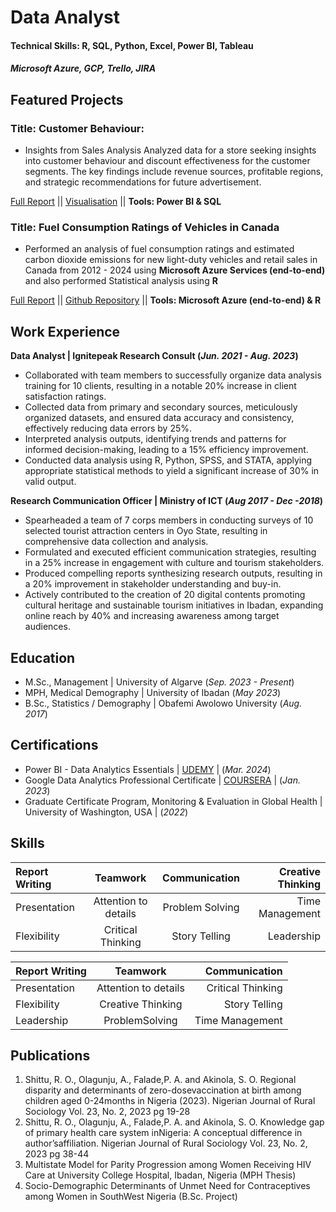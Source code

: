 # Data Analyst

#### Technical Skills: R, SQL, Python, Excel, Power BI, Tableau
##### Microsoft Azure, GCP, Trello, JIRA

## Featured Projects

### Title: Customer Behaviour:
- Insights from Sales Analysis Analyzed data for a store seeking insights into customer behaviour and discount effectiveness for the customer segments. The key findings include revenue sources, profitable regions, and strategic recommendations for future advertisement.

[Full Report](https://docs.google.com/document/d/19KGJD430R9ZfOr-9iOIwJzqgr-bXrAY-jFpXhsIaNjs/edit?usp=sharing)   || 
 [Visualisation](https://maheonline-my.sharepoint.com/:u:/g/personal/22154090159_manipalacademyonline_edu_in/EbNO9lP4syBBtmjj1k6eA6QBLqfjcutgrrDw6VZplBMufQ?e=rTbuAQ)  || **Tools: Power BI & SQL** 

### Title: Fuel Consumption Ratings of Vehicles in Canada
- Performed an analysis of fuel consumption ratings and estimated carbon dioxide emissions for new light-duty vehicles and retail sales in Canada from 2012 - 2024 using **Microsoft Azure Services (end-to-end)** and also performed Statistical analysis using **R**

[Full Report](https://docs.google.com/document/d/1NSED2ug7WzEoFSCcZpv9e8HAyx9fPu-YVogkC6RBynA/edit?usp=sharing)
  ||  [Github Repository](https://github.com/olagunjuahmed/fuel_consumption_ratings)  ||  **Tools: Microsoft Azure (end-to-end) & R** 

## Work Experience
**Data Analyst | Ignitepeak Research Consult   (_Jun. 2021 - Aug. 2023_)**

- Collaborated with team members to successfully organize data analysis training for 10 clients, resulting in a notable
20% increase in client satisfaction ratings.
- Collected data from primary and secondary sources, meticulously organized datasets, and ensured data accuracy and
consistency, effectively reducing data errors by 25%.
- Interpreted analysis outputs, identifying trends and patterns for informed decision-making, leading to a 15% efficiency
improvement.
- Conducted data analysis using R, Python, SPSS, and STATA, applying appropriate statistical methods to yield a
significant increase of 30% in valid output.

**Research Communication Officer | Ministry of ICT (_Aug 2017 - Dec -2018_)**

- Spearheaded a team of 7 corps members in conducting surveys of 10 selected tourist attraction centers in Oyo State,
resulting in comprehensive data collection and analysis.
- Formulated and executed efficient communication strategies, resulting in a 25% increase in engagement with culture
and tourism stakeholders.
- Produced compelling reports synthesizing research outputs, resulting in a 20% improvement in stakeholder
understanding and buy-in.
- Actively contributed to the creation of 20 digital contents promoting cultural heritage and sustainable tourism
initiatives in Ibadan, expanding online reach by 40% and increasing awareness among target audiences.

## Education

- M.Sc., Management | University of Algarve (_Sep. 2023 - Present_)
- MPH, Medical Demography | University of Ibadan (_May 2023_)
- B.Sc., Statistics / Demography  | Obafemi Awolowo University (_Aug. 2017_)

## Certifications
- Power BI - Data Analytics Essentials | [UDEMY](https://www.udemy.com/certificate/UC-6cfcdc3f-f259-468c-aaf2-f5e532a82a02/) | (_Mar. 2024_)
- Google Data Analytics Professional Certificate | [COURSERA](https://coursera.org/share/6386f3169f7b59dd4cde1454b0c326ff) | (_Jan. 2023_)
- Graduate Certificate Program, Monitoring & Evaluation in Global Health | University of Washington, USA | (_2022_)

## Skills
| Report Writing | Teamwork | Communication | Creative Thinking    |
| :---         |     :---:  |     :---:   |              ---:      |
| Presentation  | Attention to details   | Problem Solving   | Time Management      |
| Flexibility   | Critical Thinking      | Story Telling      | Leadership   |

| Report Writing | Teamwork | Communication |
| :---         |     :---:      |          ---: |
| Presentation   | Attention to details     | Critical Thinking    |
| Flexibility     | Creative Thinking       | Story Telling      |
| Leadership    | ProblemSolving       | Time Management      |


## Publications

1. Shittu, R. O., Olagunju, A., Falade,P. A. and Akinola, S. O. Regional disparity and determinants of zero-dosevaccination at birth among children aged 0-24months in Nigeria (2023). Nigerian Journal of Rural Sociology Vol. 23, No. 2, 2023 pg 19-28
2. Shittu, R. O., Olagunju, A., Falade,P. A. and Akinola, S. O. Knowledge gap of primary health care system inNigeria: A conceptual difference in author’saffiliation. Nigerian Journal of Rural Sociology Vol. 23, No. 2, 2023 pg 38-44
3. Multistate Model for Parity Progression among Women Receiving HIV Care at University College Hospital, Ibadan, Nigeria (MPH Thesis)
4. Socio-Demographic Determinants of Unmet Need for Contraceptives among Women in SouthWest Nigeria (B.Sc. Project)

